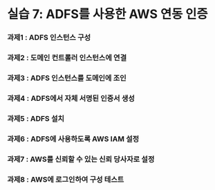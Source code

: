 # 실습 7: ADFS를 사용한 AWS 연동 인증


### 과제1 : ADFS 인스턴스 구성

### 과제2 : 도메인 컨트롤러 인스턴스에 연결

### 과제3 : ADFS 인스턴스를 도메인에 조인

### 과제4 : ADFS에서 자체 서명된 인증서 생성

### 과제5 : ADFS 설치

### 과제6 : ADFS에 사용하도록 AWS IAM 설정

### 과제7 : AWS를 신뢰할 수 있는 신뢰 당사자로 설정

### 과제8 : AWS에 로그인하여 구성 테스트
